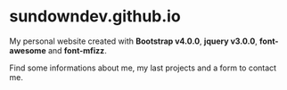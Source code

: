 # sundowndev.github.io
My personal website created with **Bootstrap v4.0.0**, **jquery v3.0.0**, **font-awesome** and **font-mfizz**.

Find some informations about me, my last projects and a form to contact me.

